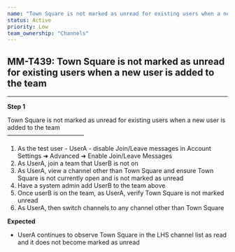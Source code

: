 ```yaml
---
name: "Town Square is not marked as unread for existing users when a new user is added to the team"
status: Active
priority: Low
team_ownership: "Channels"
---
```


## MM-T439: Town Square is not marked as unread for existing users when a new user is added to the team

---

**Step 1**

Town Square is not marked as unread for existing users when a new user is added to the team\
–––––––––––––––––––––––––

1. As the test user - UserA - disable Join/Leave messages in Account Settings ➜ Advanced ➜ Enable Join/Leave Messages
2. As UserA, join a team that UserB is not on
3. As UserA, view a channel other than Town Square and ensure Town Square is not currently open and is not marked as unread
4. Have a system admin add UserB to the team above
5. Once userB is on the team, as UserA, verify Town Square is not marked unread
6. As UserA, then switch channels to any channel other than Town Square

**Expected**

- UserA continues to observe Town Square in the LHS channel list as read and it does not become marked as unread
